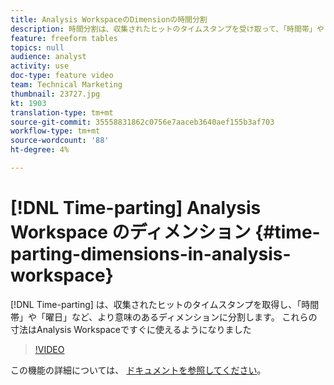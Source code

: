 ```yaml
---
title: Analysis WorkspaceのDimensionの時間分割
description: 時間分割は、収集されたヒットのタイムスタンプを受け取って、「時間帯」や「曜日」など、より意味のあるディメンションに分割します。 これらの寸法はAnalysis Workspaceですぐに使えるようになりました
feature: freeform tables
topics: null
audience: analyst
activity: use
doc-type: feature video
team: Technical Marketing
thumbnail: 23727.jpg
kt: 1903
translation-type: tm+mt
source-git-commit: 35558831862c0756e7aaceb3640aef155b3af703
workflow-type: tm+mt
source-wordcount: '88'
ht-degree: 4%

---
```



# [!DNL Time-parting] Analysis Workspace のディメンション {#time-parting-dimensions-in-analysis-workspace}

[!DNL Time-parting] は、収集されたヒットのタイムスタンプを取得し、「時間帯」や「曜日」など、より意味のあるディメンションに分割します。 これらの寸法はAnalysis Workspaceですぐに使えるようになりました

>[!VIDEO](https://video.tv.adobe.com/v/23727/?quality=12)

この機能の詳細については、 [ドキュメントを参照してください](https://marketing.adobe.com/resources/help/en_US/analytics/analysis-workspace/time-parting-dimensions.html)。
